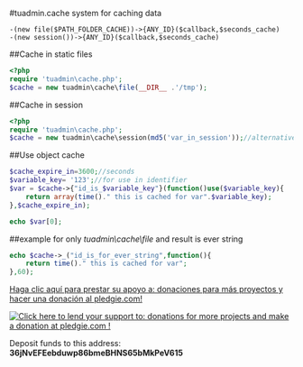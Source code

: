 #tuadmin.cache
system for caching data

    -(new file($PATH_FOLDER_CACHE))->{ANY_ID}($callback,$seconds_cache)
    -(new session())->{ANY_ID}($callback,$seconds_cache)
##Cache in static files
```php
<?php
require 'tuadmin\cache.php';
$cache = new tuadmin\cache\file(__DIR__ .'/tmp');
```

##Cache in session
```php
<?php
require 'tuadmin\cache.php';
$cache = new tuadmin\cache\session(md5('var_in_session'));//alternative for name ,cache in $__SESSION[md5('var_in_session')]
```
##Use object cache


```php
$cache_expire_in=3600;//seconds
$variable_key= '123';//for use in identifier
$var = $cache->{"id_is_$variable_key"}(function()use($variable_key){
	return array(time()." this is cached for var".$variable_key);
},$cache_expire_in);

echo $var[0];
```
##example for only *tuadmin\cache\file* and result is ever string

```php
echo $cache->_("id_is_for_ever_string",function(){
	return time()." this is cached for var";
},60);
```

[Haga clic aquí para prestar su apoyo a: donaciones para más proyectos y hacer una donación al pledgie.com!](https://pledgie.com/campaigns/32720)


[![Click here to lend your support to: donations for more projects and make a donation at pledgie.com !](https://pledgie.com/campaigns/32720.png?skin_name=chrome)](https://pledgie.com/campaigns/32720)

Deposit funds to this address: **36jNvEFEebduwp86bmeBHNS65bMkPeV615**